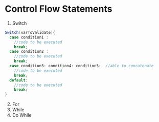 # Control Flow Statements

1. Switch
```java
Switch(varToValidate){
  case condition1 :
    //code to be executed
    break;
  case condition2 :
    //code to be executed
    break;
  case condition3: condition4: condition5:  //able to concatenate
    //code to be executed
    break;
  default:
    //code to be executed
    break;
}
```

2. For
3. While
4. Do While
